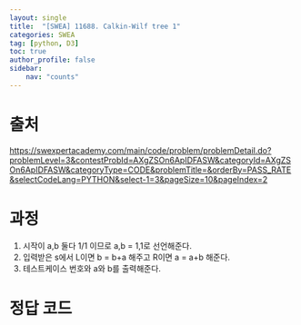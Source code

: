 ```yaml
---
layout: single
title:  "[SWEA] 11688. Calkin-Wilf tree 1"
categories: SWEA
tag: [python, D3]
toc: true
author_profile: false
sidebar:
    nav: "counts"
---
```


# 출처
<https://swexpertacademy.com/main/code/problem/problemDetail.do?problemLevel=3&contestProbId=AXgZSOn6ApIDFASW&categoryId=AXgZSOn6ApIDFASW&categoryType=CODE&problemTitle=&orderBy=PASS_RATE&selectCodeLang=PYTHON&select-1=3&pageSize=10&pageIndex=2>

  
  
# 과정
1. 시작이 a,b 둘다 1/1 이므로 a,b = 1,1로 선언해준다.
2. 입력받은 s에서 L이면 b = b+a 해주고 R이면 a = a+b 해준다.
3. 테스트케이스 번호와 a와 b를 출력해준다.




# 정답 코드
<script src="https://gist.github.com/kghees/0e164f6bc5b6cbba4caab3f0399addce.js"></script>
  



